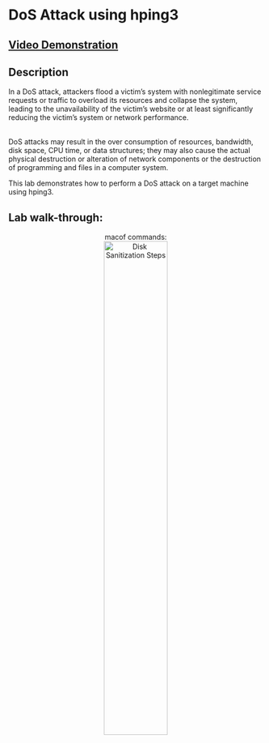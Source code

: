 <h1>DoS Attack using hping3</h1>

 ## [Video Demonstration](https://drive.google.com/file/d/1mZ6HTZW-fkZRlJFb354HBnNDQg95EXE1/view?usp=sharing)

<h2>Description</h2>
In a DoS attack, attackers flood a victim’s system with nonlegitimate service requests or traffic to overload its resources and collapse the system, leading to the unavailability of the victim’s website or at least significantly reducing the victim’s system or network performance.<br><br>

DoS attacks may result in the over consumption of resources, bandwidth, disk space, CPU time, or data structures; they may also cause the actual physical destruction or alteration of network components or the destruction of programming and files in a computer system.<br>

This lab demonstrates how to perform a DoS attack on a target machine using hping3. 
<br />

<h2>Lab walk-through:</h2>

<p align="center">
macof commands: <br/>
<img src="https://i.imgur.com/lh0FGY1.png" height="50%" width="50%" alt="Disk Sanitization Steps"/>
<br />
<br />
